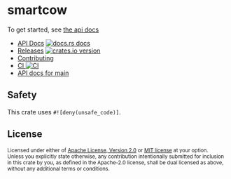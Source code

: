 # smartcow

To get started, see [the api docs][docs]

* [API Docs][docs] [![docs.rs docs][docs-badge]][docs]
* [Releases][releases] [![crates.io version][version-badge]][crate]
* [Contributing][contributing]
* [CI ![CI][ci-badge]][ci]
* [API docs for main][main-docs]

[ci]: https://github.com/jbr/smartcow/actions?query=workflow%3ACI
[ci-badge]: https://github.com/jbr/smartcow/workflows/CI/badge.svg
[releases]: https://github.com/jbr/smartcow/releases
[docs]: https://docs.rs/smartcow
[contributing]: https://github.com/jbr/smartcow/blob/main/.github/CONTRIBUTING.md
[crate]: https://crates.io/crates/smartcow
[docs-badge]: https://img.shields.io/badge/docs-latest-blue.svg?style=flat-square
[version-badge]: https://img.shields.io/crates/v/smartcow.svg?style=flat-square
[main-docs]: https://jbr.github.io/smartcow/smartcow/

## Safety
This crate uses `#![deny(unsafe_code)]`.

## License

<sup>
Licensed under either of <a href="LICENSE-APACHE">Apache License, Version
2.0</a> or <a href="LICENSE-MIT">MIT license</a> at your option.
</sup>

<br/>

<sub>
Unless you explicitly state otherwise, any contribution intentionally submitted
for inclusion in this crate by you, as defined in the Apache-2.0 license, shall
be dual licensed as above, without any additional terms or conditions.
</sub>

